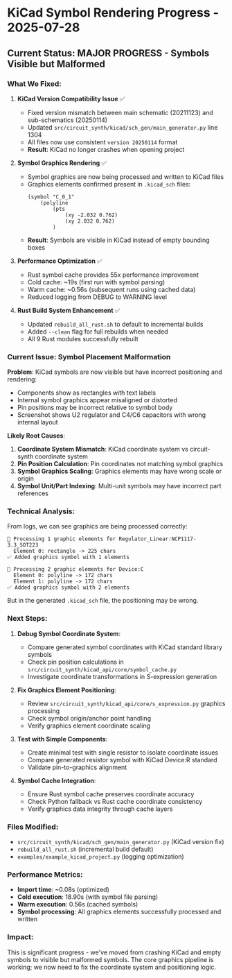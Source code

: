 # KiCad Symbol Rendering Progress - 2025-07-28

## Current Status: MAJOR PROGRESS - Symbols Visible but Malformed

### What We Fixed:
1. **KiCad Version Compatibility Issue** ✅
   - Fixed version mismatch between main schematic (20211123) and sub-schematics (20250114)
   - Updated `src/circuit_synth/kicad/sch_gen/main_generator.py` line 1304
   - All files now use consistent `version 20250114` format
   - **Result**: KiCad no longer crashes when opening project

2. **Symbol Graphics Rendering** ✅
   - Symbol graphics are now being processed and written to KiCad files
   - Graphics elements confirmed present in `.kicad_sch` files:
     ```
     (symbol "C_0_1"
         (polyline
             (pts
                 (xy -2.032 0.762)
                 (xy 2.032 0.762)
             )
     ```
   - **Result**: Symbols are visible in KiCad instead of empty bounding boxes

3. **Performance Optimization** ✅
   - Rust symbol cache provides 55x performance improvement
   - Cold cache: ~19s (first run with symbol parsing)
   - Warm cache: ~0.56s (subsequent runs using cached data)
   - Reduced logging from DEBUG to WARNING level

4. **Rust Build System Enhancement** ✅
   - Updated `rebuild_all_rust.sh` to default to incremental builds
   - Added `--clean` flag for full rebuilds when needed
   - All 9 Rust modules successfully rebuilt

### Current Issue: Symbol Placement Malformation

**Problem**: KiCad symbols are now visible but have incorrect positioning and rendering:
- Components show as rectangles with text labels
- Internal symbol graphics appear misaligned or distorted
- Pin positions may be incorrect relative to symbol body
- Screenshot shows U2 regulator and C4/C6 capacitors with wrong internal layout

**Likely Root Causes**:
1. **Coordinate System Mismatch**: KiCad coordinate system vs circuit-synth coordinate system
2. **Pin Position Calculation**: Pin coordinates not matching symbol graphics
3. **Symbol Graphics Scaling**: Graphics elements may have wrong scale or origin
4. **Symbol Unit/Part Indexing**: Multi-unit symbols may have incorrect part references

### Technical Analysis:

From logs, we can see graphics are being processed correctly:
```
🎨 Processing 1 graphic elements for Regulator_Linear:NCP1117-3.3_SOT223
  Element 0: rectangle -> 225 chars
✅ Added graphics symbol with 1 elements

🎨 Processing 2 graphic elements for Device:C
  Element 0: polyline -> 172 chars
  Element 1: polyline -> 172 chars
✅ Added graphics symbol with 2 elements
```

But in the generated `.kicad_sch` file, the positioning may be wrong.

### Next Steps:

1. **Debug Symbol Coordinate System**:
   - Compare generated symbol coordinates with KiCad standard library symbols
   - Check pin position calculations in `src/circuit_synth/kicad_api/core/symbol_cache.py`
   - Investigate coordinate transformations in S-expression generation

2. **Fix Graphics Element Positioning**:
   - Review `src/circuit_synth/kicad_api/core/s_expression.py` graphics processing
   - Check symbol origin/anchor point handling
   - Verify graphics element coordinate scaling

3. **Test with Simple Components**:
   - Create minimal test with single resistor to isolate coordinate issues
   - Compare generated resistor symbol with KiCad Device:R standard
   - Validate pin-to-graphics alignment

4. **Symbol Cache Integration**:
   - Ensure Rust symbol cache preserves coordinate accuracy
   - Check Python fallback vs Rust cache coordinate consistency
   - Verify graphics data integrity through cache layers

### Files Modified:
- `src/circuit_synth/kicad/sch_gen/main_generator.py` (KiCad version fix)
- `rebuild_all_rust.sh` (incremental build default)
- `examples/example_kicad_project.py` (logging optimization)

### Performance Metrics:
- **Import time**: ~0.08s (optimized)
- **Cold execution**: 18.90s (with symbol file parsing)
- **Warm execution**: 0.56s (cached symbols)
- **Symbol processing**: All graphics elements successfully processed and written

### Impact:
This is significant progress - we've moved from crashing KiCad and empty symbols to visible but malformed symbols. The core graphics pipeline is working; we now need to fix the coordinate system and positioning logic.